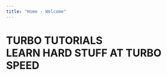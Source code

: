 ```yaml
---
title: "Home - Welcome"
---
```

<h1 class="text-3xl font-bold leading-none mb-4 md:text-6xl uppercase">
  <span class="inline-block bg-black p-2">
    <span class="flowing-title inline">TURBO TUTORIALS</span>
  </span>
  <br />
    <span class="inline-block bg-black p-2">
    <span class="flowing-title inline">LEARN HARD STUFF AT TURBO SPEED</span>
  </span>
</h1>
